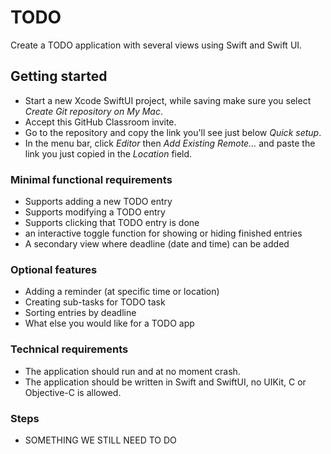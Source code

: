 # TODO

Create a TODO application with several views using Swift and Swift UI.

## Getting started

- Start a new Xcode SwiftUI project, while saving make sure you select _Create Git repository on My Mac_.
- Accept this GitHub Classroom invite.
- Go to the repository and copy the link you'll see just below _Quick setup_.
- In the menu bar, click _Editor_ then _Add Existing Remote…_ and paste the link you just copied in the _Location_ field.

### Minimal functional requirements

- Supports adding a new TODO entry
- Supports modifying a TODO entry
- Supports clicking that TODO entry is done
- an interactive toggle function for showing or hiding finished entries
- A secondary view where deadline (date and time) can be added

### Optional features

- Adding a reminder (at specific time or location)
- Creating sub-tasks for TODO task
- Sorting entries by deadline
- What else you would like for a TODO app

### Technical requirements

* The application should run and at no moment crash.
* The application should be written in Swift and SwiftUI, no UIKit, C or Objective-C is allowed.


### Steps

* SOMETHING WE STILL NEED TO DO